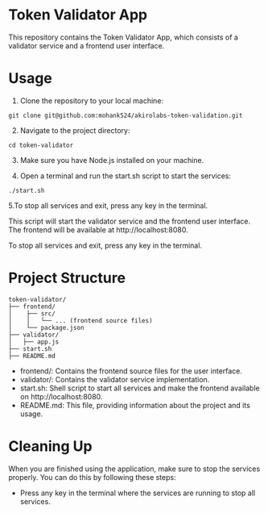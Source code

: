 # Token Validator App
This repository contains the Token Validator App, which consists of a validator service and a frontend user interface.

# Usage
1. Clone the repository to your local machine:

```
git clone git@github.com:mohank524/akirolabs-token-validation.git

```

2. Navigate to the project directory:

```
cd token-validator
```

3. Make sure you have Node.js installed on your machine.

4. Open a terminal and run the start.sh script to start the services:

```
./start.sh
```

5.To stop all services and exit, press any key in the terminal.

This script will start the validator service and the frontend user interface. The frontend will be available at http://localhost:8080.

To stop all services and exit, press any key in the terminal.

# Project Structure

```
token-validator/
├── frontend/
│    ├── src/
│    │   └── ... (frontend source files)
│    └── package.json
├── validator/
│   ├── app.js
├── start.sh
├── README.md

```

* frontend/: Contains the frontend source files for the user interface.
* validator/: Contains the validator service implementation.
* start.sh: Shell script to start all services and make the frontend available on http://localhost:8080.
* README.md: This file, providing information about the project and its usage.


# Cleaning Up
When you are finished using the application, make sure to stop the services properly. You can do this by following these steps:

* Press any key in the terminal where the services are running to stop all services.

